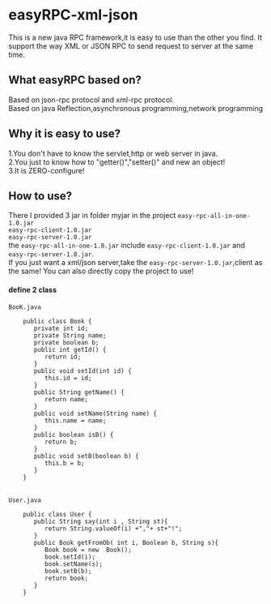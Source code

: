 # easyRPC-xml-json
This is a new java RPC framework,it is easy to use than the other you find.
It support the way XML or JSON RPC to send request to server at the same time.

## What easyRPC based on?
Based on json-rpc protocol and xml-rpc protocol.</br>
Based on java Reflection,asynchronous programming,network programming</br>

## Why it is easy to use?
1.You don't have to know the servlet,http or web server in java.</br>
2.You just to know how to "getter()","setter()" and new an object!</br>
3.It is ZERO-configure!</br>

## How to use?
There I provided 3 jar in folder myjar in the project
`easy-rpc-all-in-one-1.0.jar`</br>
`easy-rpc-client-1.0.jar`</br>
`easy-rpc-server-1.0.jar`</br>
the `easy-rpc-all-in-one-1.0.jar` include `easy-rpc-client-1.0.jar` and `easy-rpc-server-1.0.jar`.</br>
If you just want a xml/json server,take the `easy-rpc-server-1.0.jar`,client as the same!
You can also directly copy the project to use!

#### define 2 class
`BooK.java`</br>
```
	public class Book {
	   private int id;
	   private String name;
	   private boolean b;
	   public int getId() {
	      return id;
	   }
	   public void setId(int id) {
	      this.id = id;
	   }
	   public String getName() {
	      return name;
	   }
	   public void setName(String name) {
	      this.name = name;
	   }
	   public boolean isB() {
	      return b;
	   }
	   public void setB(boolean b) {
	      this.b = b;
	   }	
	}
```
</br>`User.java`</br>
```
	public class User {
	   public String say(int i , String st){
	      return String.valueOf(i) +","+ st+"!";
	   }
	   public Book getFromOb( int i, Boolean b, String s){
	      Book book = new  Book();
	      book.setId(i);
	      book.setName(s);
	      book.setB(b);
	      return book;
	   }
	}
```


	
